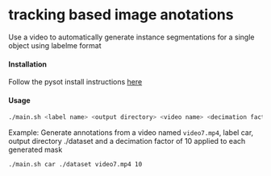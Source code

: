 
# tracking based image anotations

Use a video to automatically generate instance segmentations for a single object using labelme format

#### Installation

Follow the pysot install instructions [here](https://github.com/STVIR/pysot/blob/master/INSTALL.md)

#### Usage

```bash
./main.sh <label name> <output directory> <video name> <decimation factor>
```

Example: Generate annotations from a video named `video7.mp4`, label car, output directory ./dataset and a decimation factor of 10
applied to each generated mask
```bash
./main.sh car ./dataset video7.mp4 10
```

